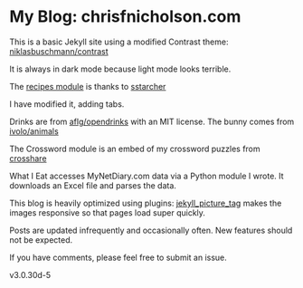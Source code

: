 # My Blog: chrisfnicholson.com

This is a basic Jekyll site using a modified Contrast theme: [niklasbuschmann/contrast](https://www.github.com/datapolitical/contrast)

It is always in dark mode because light mode looks terrible.

The [recipes module](https://www.github.com/datapolitical/paprika-exporter) is thanks to [sstarcher](https://www.github.com/sstarcher)

I have modified it, adding tabs.

Drinks are from [aflg/opendrinks](https://www.github.com/aflg/opendrinks) with an MIT license. The bunny comes from [ivolo/animals](https://www.github.com/ivolo/animals)

The Crossword module is an embed of my crossword puzzles from [crosshare](https://www.crosshare.org)

What I Eat accesses MyNetDiary.com data via a Python module I wrote. It downloads an Excel file and parses the data. 

This blog is heavily optimized using plugins: [jekyll_picture_tag](https://github.com/rbuchberger/jekyll_picture_tag) makes the images responsive so that pages load super quickly.

Posts are updated infrequently and occasionally often. New features should not be expected.

If you have comments, please feel free to submit an issue.

v3.0.30d-5
